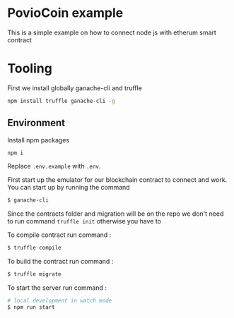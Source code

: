 [//]: # (Replace this section with the project intro.)

# PovioCoin example

This is a simple example on how to connect node js with etherum smart contract

[//]: # (End Intro)


# Tooling

First we install globally ganache-cli and truffle

```bash
npm install truffle ganache-cli -g
```

## Environment

Install npm packages

```bash
npm i
```
Replace `.env.example` with `.env`.

First start up the emulator for our blockchain contract to connect and work.
You can start up by running the command 

```bash
$ ganache-cli
```

Since the contracts folder and migration will be on the repo we don't need to run command `truffle init` otherwise you have to

To compile contract run command : 
```bash
$ truffle compile
```

To build the contract run command : 
```bash 
$ truffle migrate
```

To start the server run command :
```bash
# local development in watch mode
$ npm run start
```
